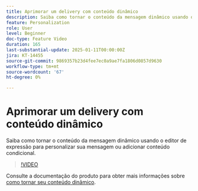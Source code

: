 ```yaml
---
title: Aprimorar um delivery com conteúdo dinâmico
description: Saiba como tornar o conteúdo da mensagem dinâmico usando o editor de expressão para personalizar sua mensagem ou adicionar conteúdo condicional.
feature: Personalization
role: User
level: Beginner
doc-type: Feature Video
duration: 165
last-substantial-update: 2025-01-11T00:00:00Z
jira: KT-14455
source-git-commit: 9869357b23d4fee7ec0a9ae7fa1806d0857d9630
workflow-type: tm+mt
source-wordcount: '67'
ht-degree: 0%

---
```



# Aprimorar um delivery com conteúdo dinâmico

Saiba como tornar o conteúdo da mensagem dinâmico usando o editor de expressão para personalizar sua mensagem ou adicionar conteúdo condicional.

>[!VIDEO](https://video.tv.adobe.com/v/3425795/?learn=on&enablevpops)

Consulte a documentação do produto para obter mais informações sobre [como tornar seu conteúdo dinâmico](https://experienceleague.adobe.com/en/docs/campaign-web/v8/content/dynamic-content/gs-personalization).
